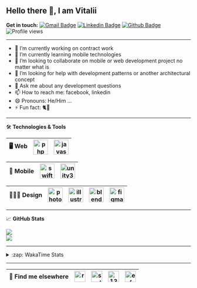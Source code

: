 ## Hello there 👋, I am Vitalii

**Get in touch:**
[![Gmail Badge](https://img.shields.io/badge/-kupper133@gmail.com-c14438?style=flat&logo=Gmail&logoColor=white&link=mailto:kupper133@gmail.com)](mailto:kupper133@gmail.com) 
[![Linkedin Badge](https://img.shields.io/badge/-reoxidant-0072b1?style=flat&logo=Linkedin&logoColor=white&link=https://www.linkedin.com/in/reoxidant/)](https://www.linkedin.com/in/reoxidant/) [![Github Badge](https://img.shields.io/badge/-reoxidant-grey?style=flat&logo=github&logoColor=white&link=https://github.com/reoxidant/)](https://www.github.com/reoxidant/) ![Profile views](https://gpvc.arturio.dev/reoxidant)

---

- 🔭 I’m currently working on contract work
- 🌱 I’m currently learning mobile technologies
- 👯 I’m looking to collaborate on mobile or web development project no matter what is
- 🤔 I’m looking for help with development patterns or another architectural concept
- 💬 Ask me about any development questions
- 📫 How to reach me: facebook, linkedin
- 😄 Pronouns: He/Him ...
- ⚡ Fun fact: 🐈💨

---

🛠 **Technologies & Tools**

| 🖥 **Web** | <img src="https://cdn.icon-icons.com/icons2/2107/PNG/512/file_type_php_icon_130266.png" alt="php" width="40"/>  | <img src="https://cdn.icon-icons.com/icons2/2107/PNG/512/file_type_js_official_icon_130509.png" alt="javascript" width="40"/>| 
|:--------------------------------------------------:|:--------------------------------------------------:|:--------------------------------------------------:|

| 📱 **Mobile** | <img src="https://cdn.icon-icons.com/icons2/643/PNG/512/swift-ios-bird-animal-figure-brand_icon-icons.com_59300.png" alt="swift" width="40"/> | <img src="https://cdn.icon-icons.com/icons2/615/PNG/256/Unity_icon-icons.com_56592.png" alt="unity3d" width="40"/> | 
|:--------------------------------------------------:|:--------------------------------------------------:|:--------------------------------------------------:|

| 🧑🏼‍🎨 **Design** | <img src="https://cdn.icon-icons.com/icons2/1088/PNG/512/1485282157-adobe-photoshop-raster-graphics-editor-cc-creative-cloud_78285.png" alt="photoshop" width="40" /> | <img src="https://cdn.icon-icons.com/icons2/1088/PNG/512/1485282143-adobe-illustrator-cc-creative-cloud_78298.png" alt="illustrator" width="40"/> | <img src="https://cdn.icon-icons.com/icons2/1508/PNG/512/blender_103868.png" alt="blender" width="40" /> | <img src="https://cdn.icon-icons.com/icons2/2429/PNG/512/figma_logo_icon_147289.png" alt="figma" width="40" /> |
|:--------------------------------------------------:|:--------------------------------------------------:|:--------------------------------------------------:|:--------------------------------------------------:|:--------------------------------------------------:|

---

&#x1f4c8; **GitHub Stats** 
<!--<p><a href="https://github.com/reoxindat/reoxidant"><img align="center" src="https://github-readme-stats.vercel.app/api/top-langs/?username=reoxidant&hide=java,html&title_color=20232a&text_color=20232a&icon_color=2bbc8a"/></a></p> -->

<a href="https://github.com/anuraghazra/github-readme-stats">
  <img src="https://github-readme-stats.vercel.app/api?username=soulmomental&count_private=true&show_icons=true&title_color=EB4549" />
</a>

</br>

<a href="https://github.com/anuraghazra/github-readme-stats">
  <img src="https://github-readme-stats.vercel.app/api/top-langs/?username=soulmomental&langs_count=8&layout=compact&title_color=EB4549" />
</a>

---

<details>
  <summary>:zap: WakaTime Stats</summary>

<br />

<!--START_SECTION:waka-->
![Profile Views](http://img.shields.io/badge/Profile%20Views-0-blue)

![Lines of code](https://img.shields.io/badge/From%20Hello%20World%20I%27ve%20Written-183127%20lines%20of%20code-blue)

**🐱 My Github Data** 

> 🏆 1,694 Contributions in the Year 2021
 > 
> 📦 80.5 kB Used in Github's Storage 
 > 
> 🚫 Not Opted to Hire
 > 
> 📜 23 Public Repositories 
 > 
> 🔑 0 Private Repositories  
 > 
**I'm an Early 🐤** 

```text
🌞 Morning    58 commits     █░░░░░░░░░░░░░░░░░░░░░░░░   7.31% 
🌆 Daytime    381 commits    ████████████░░░░░░░░░░░░░   48.05% 
🌃 Evening    235 commits    ███████░░░░░░░░░░░░░░░░░░   29.63% 
🌙 Night      119 commits    ███░░░░░░░░░░░░░░░░░░░░░░   15.01%

```
📅 **I'm Most Productive on Sunday** 

```text
Monday       83 commits     ██░░░░░░░░░░░░░░░░░░░░░░░   10.47% 
Tuesday      106 commits    ███░░░░░░░░░░░░░░░░░░░░░░   13.37% 
Wednesday    89 commits     ██░░░░░░░░░░░░░░░░░░░░░░░   11.22% 
Thursday     144 commits    ████░░░░░░░░░░░░░░░░░░░░░   18.16% 
Friday       100 commits    ███░░░░░░░░░░░░░░░░░░░░░░   12.61% 
Saturday     96 commits     ███░░░░░░░░░░░░░░░░░░░░░░   12.11% 
Sunday       175 commits    █████░░░░░░░░░░░░░░░░░░░░   22.07%

```


📊 **This Week I Spent My Time On** 

```text
⌚︎ Time Zone: Europe/Moscow

💬 Programming Languages: 
Swift                    11 hrs 3 mins       █████████████░░░░░░░░░░░░   51.93% 
PHP                      8 hrs 32 mins       ██████████░░░░░░░░░░░░░░░   40.07% 
JavaScript               58 mins             █░░░░░░░░░░░░░░░░░░░░░░░░   4.54% 
Git Config               26 mins             ░░░░░░░░░░░░░░░░░░░░░░░░░   2.03% 
YAML                     5 mins              ░░░░░░░░░░░░░░░░░░░░░░░░░   0.41%

🔥 Editors: 
Xcode                    11 hrs 3 mins       █████████████░░░░░░░░░░░░   51.93% 
PhpStorm                 10 hrs 14 mins      ████████████░░░░░░░░░░░░░   48.07%

🐱‍💻 Projects: 
Sushiwok                 11 hrs 3 mins       █████████████░░░░░░░░░░░░   51.93% 
moodle                   7 hrs 59 mins       █████████░░░░░░░░░░░░░░░░   37.52% 
practice-javascript-maste54 mins             █░░░░░░░░░░░░░░░░░░░░░░░░   4.26% 
react-marvel-heroes-maste24 mins             ░░░░░░░░░░░░░░░░░░░░░░░░░   1.95% 
php-danger-dragon-master 20 mins             ░░░░░░░░░░░░░░░░░░░░░░░░░   1.57%

💻 Operating System: 
Mac                      11 hrs 3 mins       █████████████░░░░░░░░░░░░   51.93% 
Windows                  10 hrs 14 mins      ████████████░░░░░░░░░░░░░   48.07%

```

**I Mostly Code in PHP** 

```text
PHP                      10 repos            ████████████░░░░░░░░░░░░░   47.62% 
JavaScript               4 repos             ████░░░░░░░░░░░░░░░░░░░░░   19.05% 
Swift                    3 repos             ███░░░░░░░░░░░░░░░░░░░░░░   14.29% 
Objective-C              3 repos             ███░░░░░░░░░░░░░░░░░░░░░░   14.29% 
CSS                      1 repo              █░░░░░░░░░░░░░░░░░░░░░░░░   4.76%

```



 Last Updated on 08/09/2021
<!--END_SECTION:waka-->

</details>


---

| 📢 **Find me elsewhere** | <a href="https://linkedin.com/in/reoxidant" target="blank"><img align="center" src="https://cdn.jsdelivr.net/npm/simple-icons@3.0.1/icons/linkedin.svg" alt="reoxidant" height="30" width="30" /></a> | <a href="https://fb.com/soulmomental" target="blank"><img align="center" src="https://cdn.jsdelivr.net/npm/simple-icons@3.0.1/icons/facebook.svg" alt="soulmomental" height="30" width="30" /></a> | <a href="https://stackoverflow.com/users/13626085" target="blank"><img align="center" src="https://cdn.jsdelivr.net/npm/simple-icons@3.0.1/icons/stackoverflow.svg" alt="13626085" height="30" width="30" /></a> | <a href="https://www.behance.net/enfatiko" target="blank"><img align="center" src="https://cdn.jsdelivr.net/npm/simple-icons@3.0.1/icons/behance.svg" alt="enfatiko" height="30" width="30" /></a> |
|:--------------------------------------------------:|:--------------------------------------------------:|:--------------------------------------------------:|:--------------------------------------------------:|:--------------------------------------------------:|


